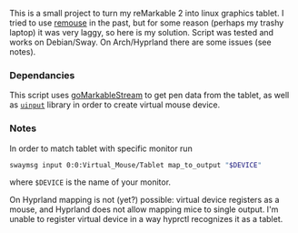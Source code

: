 This is a small project to turn my reMarkable 2 into linux graphics tablet.
I tried to use [remouse](https://github.com/Evidlo/remarkable_mouse) in the past, but for some reason (perhaps my trashy laptop) it was very laggy, so here is my solution.
Script was tested and works on Debian/Sway. On Arch/Hyprland there are some issues (see notes).

### Dependancies

This script uses [goMarkableStream](https://github.com/owulveryck/goMarkableStream) to get pen data from the tablet, as well as [`uinput`](https://pypi.org/project/python-uinput/) library in order to create virtual mouse device.

### Notes
In order to match tablet with specific monitor run
```bash
swaymsg input 0:0:Virtual_Mouse/Tablet map_to_output "$DEVICE"
```
where `$DEVICE` is the name of your monitor.

On Hyprland mapping is not (yet?) possible: virtual device registers as a mouse,
and Hyprland does not allow mapping mice to single output.
I'm unable to register virtual device in a way hyprctl recognizes it as a tablet.
